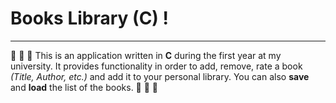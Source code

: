# Books Library (C) !
------

:blue_book: :orange_book: :green_book: This is an application written in **C** during the first year at my university. It provides functionality in order to add, remove, rate a book *(Title, Author, etc.)* and add it to your personal library. You can also **save** and **load** the list of the books. :blue_book: :orange_book: :green_book: